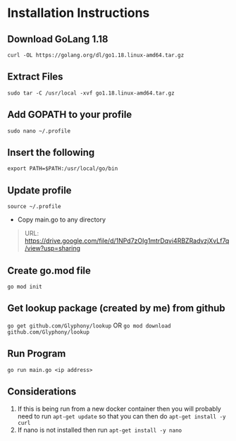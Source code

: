 # Installation Instructions

## Download GoLang 1.18
`curl -OL https://golang.org/dl/go1.18.linux-amd64.tar.gz`

## Extract Files
`sudo tar -C /usr/local -xvf go1.18.linux-amd64.tar.gz`

## Add GOPATH to your profile
`sudo nano ~/.profile`

## Insert the following
`export PATH=$PATH:/usr/local/go/bin`

## Update profile
`source ~/.profile`

- Copy main.go to any directory
> URL: https://drive.google.com/file/d/1NPd7zOIg1mtrDqvi4RBZRadvzjXvLf7q/view?usp=sharing

## Create go.mod file
`go mod init`

## Get lookup package (created by me) from github
`go get github.com/Glyphony/lookup`
OR
`go mod download github.com/Glyphony/lookup`

## Run Program
`go run main.go <ip address>`

## Considerations
1. If this is being run from a new docker container then you will probably need to run `apt-get update` so that you can then do `apt-get install -y curl`
2. If nano is not installed then run `apt-get install -y nano`
